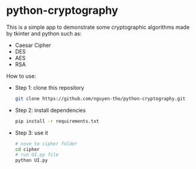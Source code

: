 # python-cryptography

This is a simple app to demonstrate some cryptographic algorithms made by tkinter and python such as:
  - Caesar Cipher
  - DES
  - AES
  - RSA

How to use:
  - Step 1: clone this repository
    ```sh
    git clone https://github.com/nguyen-tho/python-cryptography.git
    ```
  - Step 2: install dependencies
    ```sh
    pip install -r requirements.txt 
    ```
  - Step 3: use it
    ```sh
    # nove to cipher folder
    cd cipher
    # run UI.py file
    python UI.py
    ```
